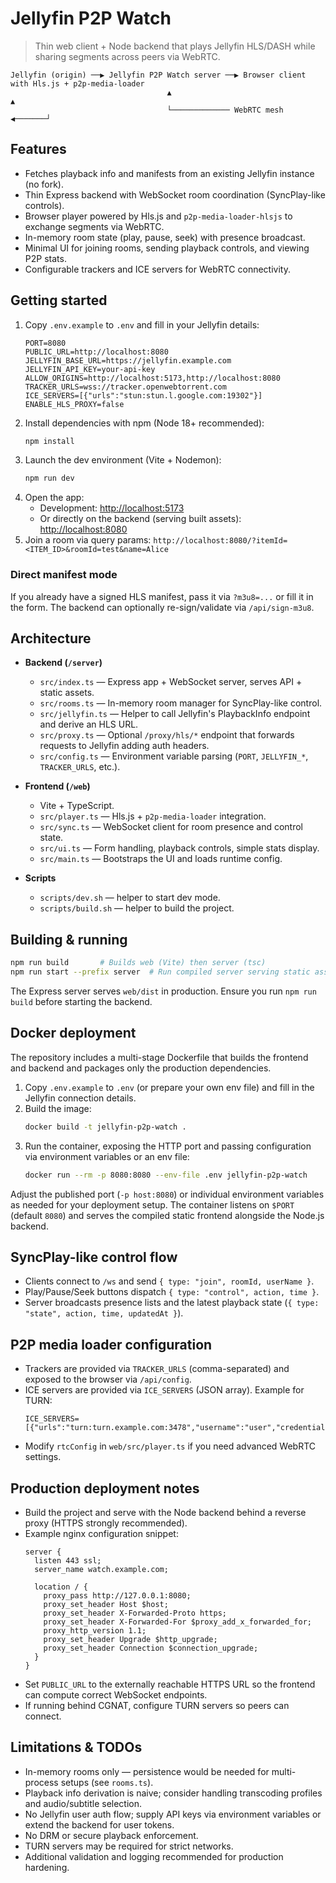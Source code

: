 # Jellyfin P2P Watch

> Thin web client + Node backend that plays Jellyfin HLS/DASH while sharing segments across peers via WebRTC.

```
Jellyfin (origin) ──▶ Jellyfin P2P Watch server ──▶ Browser client with Hls.js + p2p-media-loader
                                   ▲                                  ▲
                                   └───────────── WebRTC mesh ◀───────┘
```

## Features

- Fetches playback info and manifests from an existing Jellyfin instance (no fork).
- Thin Express backend with WebSocket room coordination (SyncPlay-like controls).
- Browser player powered by Hls.js and `p2p-media-loader-hlsjs` to exchange segments via WebRTC.
- In-memory room state (play, pause, seek) with presence broadcast.
- Minimal UI for joining rooms, sending playback controls, and viewing P2P stats.
- Configurable trackers and ICE servers for WebRTC connectivity.

## Getting started

1. Copy `.env.example` to `.env` and fill in your Jellyfin details:
   ```env
   PORT=8080
   PUBLIC_URL=http://localhost:8080
   JELLYFIN_BASE_URL=https://jellyfin.example.com
   JELLYFIN_API_KEY=your-api-key
   ALLOW_ORIGINS=http://localhost:5173,http://localhost:8080
   TRACKER_URLS=wss://tracker.openwebtorrent.com
   ICE_SERVERS=[{"urls":"stun:stun.l.google.com:19302"}]
   ENABLE_HLS_PROXY=false
   ```
2. Install dependencies with npm (Node 18+ recommended):
   ```bash
   npm install
   ```
3. Launch the dev environment (Vite + Nodemon):
   ```bash
   npm run dev
   ```
4. Open the app:
   - Development: <http://localhost:5173>
   - Or directly on the backend (serving built assets): <http://localhost:8080>
5. Join a room via query params: `http://localhost:8080/?itemId=<ITEM_ID>&roomId=test&name=Alice`

### Direct manifest mode

If you already have a signed HLS manifest, pass it via `?m3u8=...` or fill it in the form. The backend can optionally re-sign/validate via `/api/sign-m3u8`.

## Architecture

- **Backend (`/server`)**
  - `src/index.ts` — Express app + WebSocket server, serves API + static assets.
  - `src/rooms.ts` — In-memory room manager for SyncPlay-like control.
  - `src/jellyfin.ts` — Helper to call Jellyfin's PlaybackInfo endpoint and derive an HLS URL.
  - `src/proxy.ts` — Optional `/proxy/hls/*` endpoint that forwards requests to Jellyfin adding auth headers.
  - `src/config.ts` — Environment variable parsing (`PORT`, `JELLYFIN_*`, `TRACKER_URLS`, etc.).

- **Frontend (`/web`)**
  - Vite + TypeScript.
  - `src/player.ts` — Hls.js + `p2p-media-loader` integration.
  - `src/sync.ts` — WebSocket client for room presence and control state.
  - `src/ui.ts` — Form handling, playback controls, simple stats display.
  - `src/main.ts` — Bootstraps the UI and loads runtime config.

- **Scripts**
  - `scripts/dev.sh` — helper to start dev mode.
  - `scripts/build.sh` — helper to build the project.

## Building & running

```bash
npm run build       # Builds web (Vite) then server (tsc)
npm run start --prefix server  # Run compiled server serving static assets
```

The Express server serves `web/dist` in production. Ensure you run `npm run build` before starting the backend.

## Docker deployment

The repository includes a multi-stage Dockerfile that builds the frontend and backend and packages only the production
dependencies.

1. Copy `.env.example` to `.env` (or prepare your own env file) and fill in the Jellyfin connection details.
2. Build the image:
   ```bash
   docker build -t jellyfin-p2p-watch .
   ```
3. Run the container, exposing the HTTP port and passing configuration via environment variables or an env file:
   ```bash
   docker run --rm -p 8080:8080 --env-file .env jellyfin-p2p-watch
   ```

Adjust the published port (`-p host:8080`) or individual environment variables as needed for your deployment setup. The
container listens on `$PORT` (default `8080`) and serves the compiled static frontend alongside the Node.js backend.

## SyncPlay-like control flow

- Clients connect to `/ws` and send `{ type: "join", roomId, userName }`.
- Play/Pause/Seek buttons dispatch `{ type: "control", action, time }`.
- Server broadcasts presence lists and the latest playback state (`{ type: "state", action, time, updatedAt }`).

## P2P media loader configuration

- Trackers are provided via `TRACKER_URLS` (comma-separated) and exposed to the browser via `/api/config`.
- ICE servers are provided via `ICE_SERVERS` (JSON array). Example for TURN:
  ```env
  ICE_SERVERS=[{"urls":"turn:turn.example.com:3478","username":"user","credential":"pass"}]
  ```
- Modify `rtcConfig` in `web/src/player.ts` if you need advanced WebRTC settings.

## Production deployment notes

- Build the project and serve with the Node backend behind a reverse proxy (HTTPS strongly recommended).
- Example nginx configuration snippet:
  ```nginx
  server {
    listen 443 ssl;
    server_name watch.example.com;

    location / {
      proxy_pass http://127.0.0.1:8080;
      proxy_set_header Host $host;
      proxy_set_header X-Forwarded-Proto https;
      proxy_set_header X-Forwarded-For $proxy_add_x_forwarded_for;
      proxy_http_version 1.1;
      proxy_set_header Upgrade $http_upgrade;
      proxy_set_header Connection $connection_upgrade;
    }
  }
  ```
- Set `PUBLIC_URL` to the externally reachable HTTPS URL so the frontend can compute correct WebSocket endpoints.
- If running behind CGNAT, configure TURN servers so peers can connect.

## Limitations & TODOs

- In-memory rooms only — persistence would be needed for multi-process setups (see `rooms.ts`).
- Playback info derivation is naive; consider handling transcoding profiles and audio/subtitle selection.
- No Jellyfin user auth flow; supply API keys via environment variables or extend the backend for user tokens.
- No DRM or secure playback enforcement.
- TURN servers may be required for strict networks.
- Additional validation and logging recommended for production hardening.
